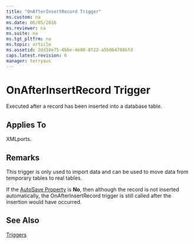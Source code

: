 ```yaml
---
title: "OnAfterInsertRecord Trigger"
ms.custom: na
ms.date: 06/05/2016
ms.reviewer: na
ms.suite: na
ms.tgt_pltfrm: na
ms.topic: article
ms.assetid: 2dd18e75-4bbe-4e88-8f22-a5b064708bfd
caps.latest.revision: 6
manager: terryaus
---
```

# OnAfterInsertRecord Trigger
Executed after a record has been inserted into a database table.  
  
## Applies To  
 XMLports.  
  
## Remarks  
 This trigger is only used to import data and can be used to move data from temporary tables to real tables.  
  
 If the [AutoSave Property](AutoSave-Property.md) is **No**, then although the record is not inserted automatically, the OnAfterInsertRecord trigger is still called after the insertion would have occurred.  
  
## See Also  
 [Triggers](Triggers.md)